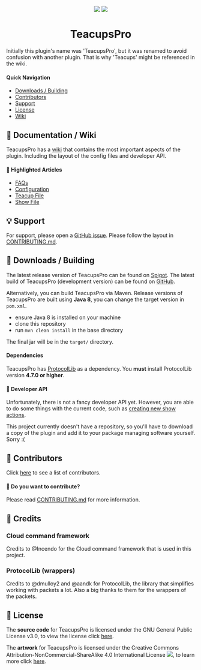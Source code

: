 <p align="center">
<img src="https://isitmaintained.com/badge/resolution/Berehum/TeacupsPro.svg">
<img src="https://isitmaintained.com/badge/open/Berehum/TeacupsPro.svg">
<h1 align="center">TeacupsPro</h1>
</p>

Initially this plugin's name was 'TeacupsPro', but it was renamed to avoid confusion with another plugin.
That is why 'Teacups' might be referenced in the wiki.

#### Quick Navigation

- [Downloads / Building](#-downloads--building)
- [Contributors](#-contributors)
- [Support](#-support)
- [License](#-license)
- [Wiki](#-wiki)

## 📖 Documentation / Wiki

TeacupsPro has a [wiki](https://github.com/Berehum/TeacupsPro/wiki/) that contains the most important aspects of the plugin.
Including the layout of the config files and developer API.

#### 🌟 Highlighted Articles

- [FAQs](https://github.com/Berehum/TeacupsPro/wiki)
- [Configuration](https://github.com/Berehum/TeacupsPro/wiki/Config)
- [Teacup File](https://github.com/Berehum/TeacupsPro/wiki/Teacup-File)
- [Show File](https://github.com/Berehum/TeacupsPro/wiki/Show-File)

## 💡 Support

For support, please open a [GitHub issue](https://github.com/Berehum/TeacupsPro/issues). Please follow the layout
in [CONTRIBUTING.md](https://github.com/Berehum/TeacupsPro/blob/master/CONTRIBUTING.md).

## 💾 Downloads / Building

The latest release version of TeacupsPro can be found on [Spigot](https://www.spigotmc.org/resources/teacupspro.99766/). The latest build of
TeacupsPro (development version)
can be found on [GitHub](https://github.com/Berehum/TeacupsPro/releases/latest).

Alternatively, you can build TeacupsPro via Maven. Release versions of TeacupsPro are built using **Java 8**, you can change
the target version in ``pom.xml``.

* ensure Java 8 is installed on your machine
* clone this repository
* run ``mvn clean install`` in the base directory

The final jar will be in the `target/` directory.

#### Dependencies

TeacupsPro has [ProtocolLib](https://www.spigotmc.org/resources/protocollib.1997/) as a dependency. You **must** install
ProtocolLib version **4.7.0 or higher**.

#### 🧰 Developer API

Unfortunately, there is not a fancy developer API yet. However, you are able to do some things with the current code,
such as [creating new show actions](https://github.com/Berehum/TeacupsPro/wiki/New-Show-Action).

This project currently doesn't have a repository, so you'll have to download a copy of the plugin and add it to your
package managing software yourself. Sorry :(

## 👫 Contributors

Click [here](https://github.com/Berehum/TeacupsPro/graphs/contributors) to see a list of contributors.

#### 🤝 Do you want to contribute?

Please read  [CONTRIBUTING.md](https://github.com/Berehum/TeacupsPro/blob/master/CONTRIBUTING.md) for more information.

## 🙌 Credits

### Cloud command framework

Credits to @Incendo for the Cloud command framework that is used in this project.

### ProtocolLib (wrappers)

Credits to @dmulloy2 and @aandk for ProtocolLib, the library that simplifies working with packets a lot. Also a big
thanks to them for the wrappers of the packets.

## 📜 License

The **source code** for TeacupsPro is licensed under the GNU General Public License v3.0, to view the license
click [here](https://github.com/Berehum/TeacupsPro/blob/master/LICENSE.txt).

The **artwork** for TeacupsPro is licensed under the Creative Commons Attribution-NonCommercial-ShareAlike 4.0
International License ![](https://i.creativecommons.org/l/by-nc-sa/4.0/80x15.png), to learn more
click [here](https://creativecommons.org/licenses/by-nc-sa/4.0/).
